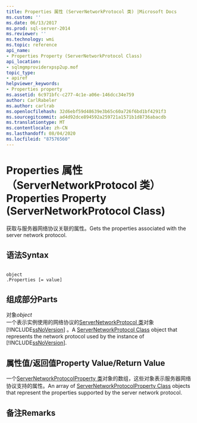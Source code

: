 ```yaml
---
title: Properties 属性 (ServerNetworkProtocol 类) |Microsoft Docs
ms.custom: ''
ms.date: 06/13/2017
ms.prod: sql-server-2014
ms.reviewer: ''
ms.technology: wmi
ms.topic: reference
api_name:
- Properties Property (ServerNetworkProtocol Class)
api_location:
- sqlmgmproviderxpsp2up.mof
topic_type:
- apiref
helpviewer_keywords:
- Properties property
ms.assetid: 6c971bfc-c277-4c1e-a06e-146dcc34e759
author: CarlRabeler
ms.author: carlrab
ms.openlocfilehash: 32d6ebf59d48639e3b65c60a726f6bd1bf4291f3
ms.sourcegitcommit: ad4d92dce894592a259721a1571b1d8736abacdb
ms.translationtype: MT
ms.contentlocale: zh-CN
ms.lasthandoff: 08/04/2020
ms.locfileid: "87576560"
---
```

# <a name="properties-property-servernetworkprotocol-class"></a><span data-ttu-id="c158d-102">Properties 属性（ServerNetworkProtocol 类）</span><span class="sxs-lookup"><span data-stu-id="c158d-102">Properties Property (ServerNetworkProtocol Class)</span></span>
  <span data-ttu-id="c158d-103">获取与服务器网络协议关联的属性。</span><span class="sxs-lookup"><span data-stu-id="c158d-103">Gets the properties associated with the server network protocol.</span></span>  
  
## <a name="syntax"></a><span data-ttu-id="c158d-104">语法</span><span class="sxs-lookup"><span data-stu-id="c158d-104">Syntax</span></span>  
  
```  
  
object  
.Properties [= value]  
```  
  
## <a name="parts"></a><span data-ttu-id="c158d-105">组成部分</span><span class="sxs-lookup"><span data-stu-id="c158d-105">Parts</span></span>  
 <span data-ttu-id="c158d-106">对象</span><span class="sxs-lookup"><span data-stu-id="c158d-106">*object*</span></span>  
 <span data-ttu-id="c158d-107">一个表示实例使用的网络协议的[ServerNetworkProtocol 类](servernetworkprotocol-class.md)对象 [!INCLUDE[ssNoVersion](../../../includes/ssnoversion-md.md)] 。</span><span class="sxs-lookup"><span data-stu-id="c158d-107">A [ServerNetworkProtocol Class](servernetworkprotocol-class.md) object that represents the network protocol used by the instance of [!INCLUDE[ssNoVersion](../../../includes/ssnoversion-md.md)].</span></span>  
  
## <a name="property-valuereturn-value"></a><span data-ttu-id="c158d-108">属性值/返回值</span><span class="sxs-lookup"><span data-stu-id="c158d-108">Property Value/Return Value</span></span>  
 <span data-ttu-id="c158d-109">一个[ServerNetworkProtocolProperty 类](../servernetworkprotocolproperty-class/servernetworkprotocolproperty-class.md)对象的数组，这些对象表示服务器网络协议支持的属性。</span><span class="sxs-lookup"><span data-stu-id="c158d-109">An array of [ServerNetworkProtocolProperty Class](../servernetworkprotocolproperty-class/servernetworkprotocolproperty-class.md) objects that represent the properties supported by the server network protocol.</span></span>  
  
## <a name="remarks"></a><span data-ttu-id="c158d-110">备注</span><span class="sxs-lookup"><span data-stu-id="c158d-110">Remarks</span></span>  
  
